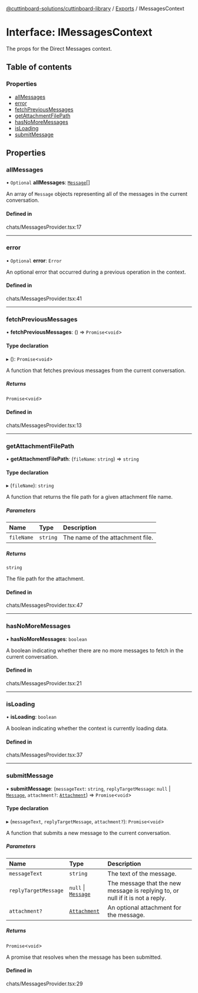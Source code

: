 [@cuttinboard-solutions/cuttinboard-library](../README.md) / [Exports](../modules.md) / IMessagesContext

# Interface: IMessagesContext

The props for the Direct Messages context.

## Table of contents

### Properties

- [allMessages](IMessagesContext.md#allmessages)
- [error](IMessagesContext.md#error)
- [fetchPreviousMessages](IMessagesContext.md#fetchpreviousmessages)
- [getAttachmentFilePath](IMessagesContext.md#getattachmentfilepath)
- [hasNoMoreMessages](IMessagesContext.md#hasnomoremessages)
- [isLoading](IMessagesContext.md#isloading)
- [submitMessage](IMessagesContext.md#submitmessage)

## Properties

### allMessages

• `Optional` **allMessages**: [`Message`](../classes/Message.md)[]

An array of `Message` objects representing all of the messages in the current conversation.

#### Defined in

chats/MessagesProvider.tsx:17

___

### error

• `Optional` **error**: `Error`

An optional error that occurred during a previous operation in the context.

#### Defined in

chats/MessagesProvider.tsx:41

___

### fetchPreviousMessages

• **fetchPreviousMessages**: () => `Promise`<`void`\>

#### Type declaration

▸ (): `Promise`<`void`\>

A function that fetches previous messages from the current conversation.

##### Returns

`Promise`<`void`\>

#### Defined in

chats/MessagesProvider.tsx:13

___

### getAttachmentFilePath

• **getAttachmentFilePath**: (`fileName`: `string`) => `string`

#### Type declaration

▸ (`fileName`): `string`

A function that returns the file path for a given attachment file name.

##### Parameters

| Name | Type | Description |
| :------ | :------ | :------ |
| `fileName` | `string` | The name of the attachment file. |

##### Returns

`string`

The file path for the attachment.

#### Defined in

chats/MessagesProvider.tsx:47

___

### hasNoMoreMessages

• **hasNoMoreMessages**: `boolean`

A boolean indicating whether there are no more messages to fetch in the current conversation.

#### Defined in

chats/MessagesProvider.tsx:21

___

### isLoading

• **isLoading**: `boolean`

A boolean indicating whether the context is currently loading data.

#### Defined in

chats/MessagesProvider.tsx:37

___

### submitMessage

• **submitMessage**: (`messageText`: `string`, `replyTargetMessage`: ``null`` \| [`Message`](../classes/Message.md), `attachment?`: [`Attachment`](../modules.md#attachment)) => `Promise`<`void`\>

#### Type declaration

▸ (`messageText`, `replyTargetMessage`, `attachment?`): `Promise`<`void`\>

A function that submits a new message to the current conversation.

##### Parameters

| Name | Type | Description |
| :------ | :------ | :------ |
| `messageText` | `string` | The text of the message. |
| `replyTargetMessage` | ``null`` \| [`Message`](../classes/Message.md) | The message that the new message is replying to, or null if it is not a reply. |
| `attachment?` | [`Attachment`](../modules.md#attachment) | An optional attachment for the message. |

##### Returns

`Promise`<`void`\>

A promise that resolves when the message has been submitted.

#### Defined in

chats/MessagesProvider.tsx:29
